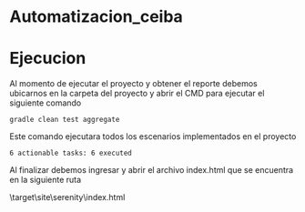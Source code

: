 # Automatizacion_ceiba



# Ejecucion

Al momento de ejecutar el proyecto y obtener el reporte debemos ubicarnos en la carpeta del proyecto y abrir el CMD para ejecutar el siguiente comando

    gradle clean test aggregate
Este comando ejecutara todos los escenarios implementados en el proyecto

    6 actionable tasks: 6 executed
Al finalizar debemos ingresar y abrir el archivo index.html que se encuentra en la siguiente ruta

  <ProyectoName>\target\site\serenity\index.html

